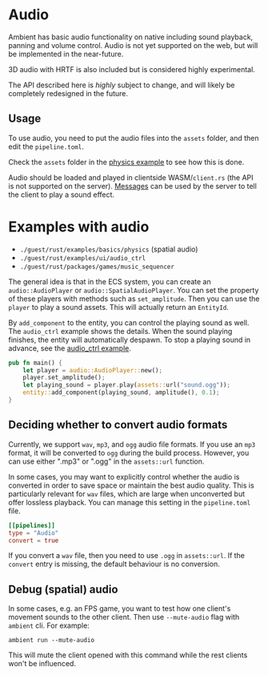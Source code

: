 # Audio

Ambient has basic audio functionality on native including sound playback, panning and volume control.
Audio is not yet supported on the web, but will be implemented in the near-future.

3D audio with HRTF is also included but is considered highly experimental.

The API described here is _highly_ subject to change, and will likely be completely redesigned in the future.

## Usage

To use audio, you need to put the audio files into the `assets` folder, and then edit the `pipeline.toml`.

Check the `assets` folder in the [physics example](https://github.com/AmbientRun/Ambient/tree/main/guest/rust/examples/basics/physics) to see how this is done.

Audio should be loaded and played in clientside WASM/`client.rs` (the API is not supported on the server). [Messages](package.md#messages--messages) can be used by the server to tell the client to play a sound effect.

# Examples with audio

- `./guest/rust/examples/basics/physics` (spatial audio)
- `./guest/rust/examples/ui/audio_ctrl`
- `./guest/rust/packages/games/music_sequencer`

The general idea is that in the ECS system, you can create an `audio::AudioPlayer` or `audio::SpatialAudioPlayer`. You can set the property of these players with methods such as `set_amplitude`. Then you can use the `player` to play a sound assets. This will actually return an `EntityId`.

By `add_component` to the entity, you can control the playing sound as well. The `audio_ctrl` example shows the details. When the sound playing finishes, the entity will automatically despawn. To stop a playing sound in advance, see the [audio_ctrl example](https://github.com/AmbientRun/Ambient/tree/main/guest/rust/examples/ui/audio_ctrl).

```rust
pub fn main() {
    let player = audio::AudioPlayer::new();
    player.set_amplitude();
    let playing_sound = player.play(assets::url("sound.ogg"));
    entity::add_component(playing_sound, amplitude(), 0.1);
}
```

## Deciding whether to convert audio formats

Currently, we support `wav`, `mp3`, and `ogg` audio file formats. If you use an `mp3` format, it will be converted to `ogg` during the build process. However, you can use either ".mp3" or ".ogg" in the `assets::url` function.

In some cases, you may want to explicitly control whether the audio is converted in order to save space or maintain the best audio quality. This is particularly relevant for `wav` files, which are large when unconverted but offer lossless playback. You can manage this setting in the `pipeline.toml` file.

```toml
[[pipelines]]
type = "Audio"
convert = true
```

If you convert a `wav` file, then you need to use `.ogg` in `assets::url`.
If the `convert` entry is missing, the default behaviour is no conversion.

## Debug (spatial) audio

In some cases, e.g. an FPS game, you want to test how one client's movement sounds to the other client. Then use `--mute-audio` flag with `ambient` cli. For example:

```
ambient run --mute-audio
```

This will mute the client opened with this command while the rest clients won't be influenced.
